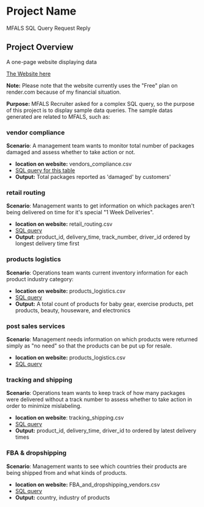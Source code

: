 # Project Name
MFALS SQL Query Request Reply 

## Project Overview
A one-page website displaying data

[The Website here](https://mfals.onrender.com/)

**Note:** Please note that the website currently uses the "Free" plan on render.com because of my financial situation.

**Purpose:** MFALS Recruiter asked for a complex SQL query, so the purpose of this project is to display sample data queries. The sample datas generated are related to MFALS, such as:

### vendor compliance 
**Scenario**: A management team wants to monitor total number of packages damaged and assess whether to take action or not.
- **location on website:** vendors_compliance.csv
- [SQL query for this table](https://github.com/ghorus/mfals/blob/main/analyze_data/vendors_compliance.sql)
- **Output:** Total packages reported as 'damaged' by customers'

### retail routing
**Scenario**: Management wants to get information on which packages aren't being delivered on time for it's special "1 Week Deliveries".
- **location on website:** retail_routing.csv
- [SQL query](https://github.com/ghorus/mfals/blob/main/analyze_data/retail_routing.sql)
- **Output**: product_id, delivery_time, track_number, driver_id ordered by longest delivery time first

### products logistics
**Scenario**: Operations team wants current inventory information for each product industry category:
- **location on website:** products_logistics.csv
- [SQL query](https://github.com/ghorus/mfals/blob/main/analyze_data/products_logistics.sql)
- **Output:** A total count of products for baby gear, exercise products, pet products, beauty, houseware, and electronics

### post sales services
**Scenario**: Management needs information on which products were returned simply as "no need" so that the products can be put up for resale.
- **location on website:** products_logistics.csv
- [SQL query](https://github.com/ghorus/mfals/blob/main/analyze_data/post_sales_refurbish.sql)

### tracking and shipping
**Scenario**: Operations team wants to keep track of how many packages were delivered without a track number to assess whether to take action in order to minimize mislabeling. 
- **location on website**: tracking_shipping.csv
- [SQL query](https://github.com/ghorus/mfals/blob/main/analyze_data/tracking_shipping.sql)
- **Output:** product_id, delivery_time, driver_id to ordered by latest delivery times

### FBA & dropshipping
**Scenario**: Management wants to see which countries their products are being shipped from and what kinds of products.
- **location on website:** FBA_and_dropshipping_vendors.csv
- [SQL query](https://github.com/ghorus/mfals/blob/main/analyze_data/FBA_and_dropshipping_vendors.sql)
- **Output:** country, industry of products
